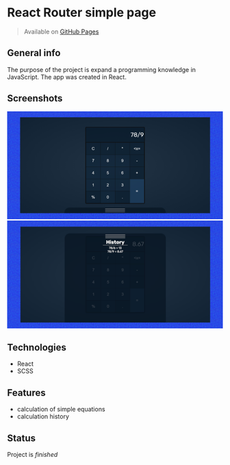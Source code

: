 # React Router simple page
> Available on [GitHub Pages](https://krylak123.github.io/react-calculator-app/)

## General info
The purpose of the project is expand a programming knowledge in JavaScript. The app was created in React.

## Screenshots
![Example screenshot](src/images/readme1.png)
![Example screenshot](src/images/readme2.png)

## Technologies
* React
* SCSS

## Features
* calculation of simple equations
* calculation history

## Status
Project is _finished_